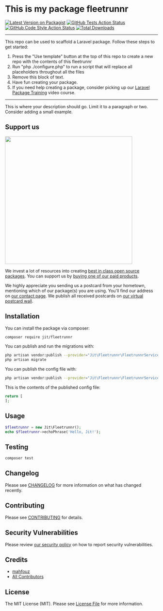 # This is my package fleetrunnr

[![Latest Version on Packagist](https://img.shields.io/packagist/v/jit/fleetrunnr.svg?style=flat-square)](https://packagist.org/packages/jit/fleetrunnr)
[![GitHub Tests Action Status](https://img.shields.io/github/workflow/status/jit/fleetrunnr/run-tests?label=tests)](https://github.com/jit/fleetrunnr/actions?query=workflow%3Arun-tests+branch%3Amain)
[![GitHub Code Style Action Status](https://img.shields.io/github/workflow/status/jit/fleetrunnr/Check%20&%20fix%20styling?label=code%20style)](https://github.com/jit/fleetrunnr/actions?query=workflow%3A"Check+%26+fix+styling"+branch%3Amain)
[![Total Downloads](https://img.shields.io/packagist/dt/jit/fleetrunnr.svg?style=flat-square)](https://packagist.org/packages/jit/fleetrunnr)

---
This repo can be used to scaffold a Laravel package. Follow these steps to get started:

1. Press the "Use template" button at the top of this repo to create a new repo with the contents of this fleetrunnr
2. Run "php ./configure.php" to run a script that will replace all placeholders throughout all the files
3. Remove this block of text.
4. Have fun creating your package.
5. If you need help creating a package, consider picking up our <a href="https://laravelpackage.training">Laravel Package Training</a> video course.
---

This is where your description should go. Limit it to a paragraph or two. Consider adding a small example.

## Support us

[<img src="https://github-ads.s3.eu-central-1.amazonaws.com/fleetrunnr.jpg?t=1" width="419px" />](https://spatie.be/github-ad-click/fleetrunnr)

We invest a lot of resources into creating [best in class open source packages](https://spatie.be/open-source). You can support us by [buying one of our paid products](https://spatie.be/open-source/support-us).

We highly appreciate you sending us a postcard from your hometown, mentioning which of our package(s) you are using. You'll find our address on [our contact page](https://spatie.be/about-us). We publish all received postcards on [our virtual postcard wall](https://spatie.be/open-source/postcards).

## Installation

You can install the package via composer:

```bash
composer require jit/fleetrunnr
```

You can publish and run the migrations with:

```bash
php artisan vendor:publish --provider="Jit\Fleetrunnr\FleetrunnrServiceProvider" --tag="fleetrunnr-migrations"
php artisan migrate
```

You can publish the config file with:
```bash
php artisan vendor:publish --provider="Jit\Fleetrunnr\FleetrunnrServiceProvider" --tag="fleetrunnr-config"
```

This is the contents of the published config file:

```php
return [
];
```

## Usage

```php
$fleetrunnr = new Jit\Fleetrunnr();
echo $fleetrunnr->echoPhrase('Hello, Jit!');
```

## Testing

```bash
composer test
```

## Changelog

Please see [CHANGELOG](CHANGELOG.md) for more information on what has changed recently.

## Contributing

Please see [CONTRIBUTING](.github/CONTRIBUTING.md) for details.

## Security Vulnerabilities

Please review [our security policy](../../security/policy) on how to report security vulnerabilities.

## Credits

- [mahfouz](https://github.com/jit)
- [All Contributors](../../contributors)

## License

The MIT License (MIT). Please see [License File](LICENSE.md) for more information.
